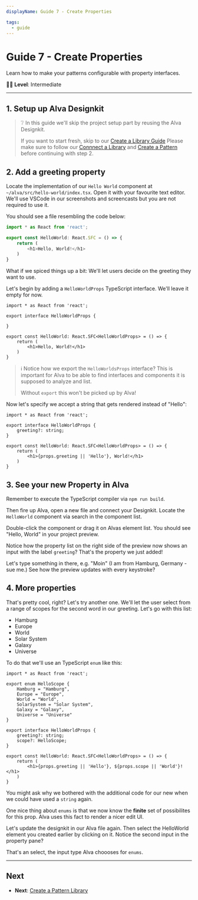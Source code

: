 ```yaml
---
displayName: Guide 7 - Create Properties

tags:
  - guide
---
```


# Guide 7 - Create Properties

 Learn how to make your patterns configurable with property interfaces.

:woman_student: **Level**: Intermediate

---

## 1. Setup up Alva Designkit

> ❔
> In this guide we'll skip the project setup
> part by reusing the Alva Designkit. 
>
> If you want to start fresh, skip to our [Create a Library Guide](./create-library.md)
Please make sure to follow our [Connnect a Library](./library) and [Create a Pattern](./create-pattern) before 
continuing with step 2.

## 2. Add a greeting property

Locate the implementation of our `Hello World` component at `~/alva/src/hello-world/index.tsx`.
Open it with your favourite text editor. We'll use VSCode in our screenshots and screencasts but 
you are not required to use it.

You should see a file resembling the code below:

```ts
import * as React from 'react';

export const HelloWorld: React.SFC = () => {
	return (
		<h1>Hello, World!</h1>
	)
}
```

What if we spiced things up a bit: We'll let users
decide on the greeting they want to use.

Let's begin by adding a `HelloWorldProps` TypeScript interface.
We'll leave it empty for now.

```ts{3-5,7}
import * as React from 'react';

export interface HelloWorldProps {

}

export const HelloWorld: React.SFC<HelloWorldProps> = () => {
	return (
		<h1>Hello, World!</h1>
	)
}
```

> ℹ️
> Notice how we export the `HelloWorldsProps` interface?
> This is important for Alva to be able to find interfaces 
> and components it is supposed to analyze and list. 
> 
> Without `export` this won't be picked up by Alva!

Now let's specify we accept a string that gets rendered instead 
of "Hello":

```ts{4,9}
import * as React from 'react';

export interface HelloWorldProps {
	greeting?: string; 
}

export const HelloWorld: React.SFC<HelloWorldProps> = () => {
	return (
		<h1>{props.greeting || 'Hello'}, World!</h1>
	)
}
```

## 3. See your new Property in Alva

Remember to execute the TypeScript compiler via `npm run build`.

Then fire up Alva, open a new file and connect your Designkit.
Locate the `HelloWorld` component via search in the component list.

Double-click the component or drag it on Alvas element list. You should 
see "Hello, World" in your project preview.

Notice how the property list on the right side of the preview now 
shows an input with the label `greeting`? That's the property we just added!

Let's type something in there, e.g. "Moin" (I am from Hamburg, Germany - sue me.)
See how the preview updates with every keystroke? 

## 4. More properties

That's pretty cool, right? Let's try another one. We'll let the user
select from a range of scopes for the second word in our greeting. 
Let's go with this list:

* Hamburg
* Europe
* World
* Solar System
* Galaxy
* Universe

To do that we'll use an TypeScript `enum` like this:

```ts{3-10,14,19}
import * as React from 'react';

export enum HelloScope {
	Hamburg = "Hamburg",
	Europe = "Europe",
	World = "World",
	SolarSystem = "Solar System",
	Galaxy = "Galaxy",
	Universe = "Universe"
}

export interface HelloWorldProps {
	greeting?: string; 
	scope?: HelloScope;
}

export const HelloWorld: React.SFC<HelloWorldProps> = () => {
	return (
		<h1>{props.greeting || 'Hello'}, ${props.scope || 'World'}!</h1>
	)
}
```

You might ask why we bothered with the additional code for our new when we could have 
used a `string` again. 

One nice thing about `enums` is that we now know the **finite**
set of possibilites for this prop. Alva uses this fact to render a nicer edit UI.

Let's update the designkit in our Alva file again. Then select the HelloWorld element
you created earlier by clicking on it. Notice the second input in the property pane?

That's an select, the input type Alva choooses for `enums`.


---

## Next

* **Next**: [Create a Pattern Library](./doc/docs/guides/create-library?guides-enabled=true)
